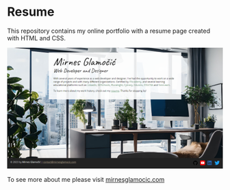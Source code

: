 # Resume
This repository contains my online portfolio with a resume page created with HTML and CSS.

![Mirnes Glamočić](/project.png)

To see more about me please visit [mirnesglamocic.com](http://mirnesglamocic.com)
